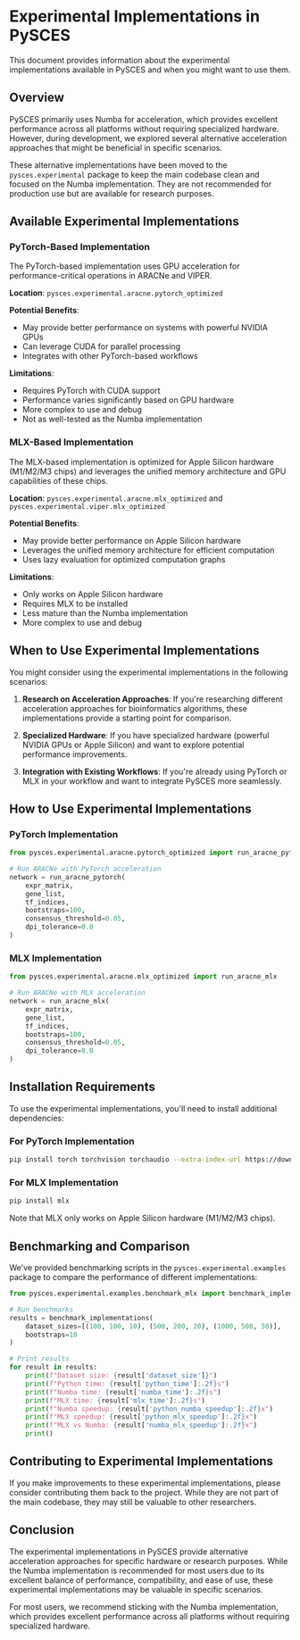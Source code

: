 # Experimental Implementations in PySCES

This document provides information about the experimental implementations available in PySCES and when you might want to use them.

## Overview

PySCES primarily uses Numba for acceleration, which provides excellent performance across all platforms without requiring specialized hardware. However, during development, we explored several alternative acceleration approaches that might be beneficial in specific scenarios.

These alternative implementations have been moved to the `pysces.experimental` package to keep the main codebase clean and focused on the Numba implementation. They are not recommended for production use but are available for research purposes.

## Available Experimental Implementations

### PyTorch-Based Implementation

The PyTorch-based implementation uses GPU acceleration for performance-critical operations in ARACNe and VIPER.

**Location**: `pysces.experimental.aracne.pytorch_optimized`

**Potential Benefits**:
- May provide better performance on systems with powerful NVIDIA GPUs
- Can leverage CUDA for parallel processing
- Integrates with other PyTorch-based workflows

**Limitations**:
- Requires PyTorch with CUDA support
- Performance varies significantly based on GPU hardware
- More complex to use and debug
- Not as well-tested as the Numba implementation

### MLX-Based Implementation

The MLX-based implementation is optimized for Apple Silicon hardware (M1/M2/M3 chips) and leverages the unified memory architecture and GPU capabilities of these chips.

**Location**: `pysces.experimental.aracne.mlx_optimized` and `pysces.experimental.viper.mlx_optimized`

**Potential Benefits**:
- May provide better performance on Apple Silicon hardware
- Leverages the unified memory architecture for efficient computation
- Uses lazy evaluation for optimized computation graphs

**Limitations**:
- Only works on Apple Silicon hardware
- Requires MLX to be installed
- Less mature than the Numba implementation
- More complex to use and debug

## When to Use Experimental Implementations

You might consider using the experimental implementations in the following scenarios:

1. **Research on Acceleration Approaches**: If you're researching different acceleration approaches for bioinformatics algorithms, these implementations provide a starting point for comparison.

2. **Specialized Hardware**: If you have specialized hardware (powerful NVIDIA GPUs or Apple Silicon) and want to explore potential performance improvements.

3. **Integration with Existing Workflows**: If you're already using PyTorch or MLX in your workflow and want to integrate PySCES more seamlessly.

## How to Use Experimental Implementations

### PyTorch Implementation

```python
from pysces.experimental.aracne.pytorch_optimized import run_aracne_pytorch

# Run ARACNe with PyTorch acceleration
network = run_aracne_pytorch(
    expr_matrix,
    gene_list,
    tf_indices,
    bootstraps=100,
    consensus_threshold=0.05,
    dpi_tolerance=0.0
)
```

### MLX Implementation

```python
from pysces.experimental.aracne.mlx_optimized import run_aracne_mlx

# Run ARACNe with MLX acceleration
network = run_aracne_mlx(
    expr_matrix,
    gene_list,
    tf_indices,
    bootstraps=100,
    consensus_threshold=0.05,
    dpi_tolerance=0.0
)
```

## Installation Requirements

To use the experimental implementations, you'll need to install additional dependencies:

### For PyTorch Implementation

```bash
pip install torch torchvision torchaudio --extra-index-url https://download.pytorch.org/whl/cu118
```

### For MLX Implementation

```bash
pip install mlx
```

Note that MLX only works on Apple Silicon hardware (M1/M2/M3 chips).

## Benchmarking and Comparison

We've provided benchmarking scripts in the `pysces.experimental.examples` package to compare the performance of different implementations:

```python
from pysces.experimental.examples.benchmark_mlx import benchmark_implementations

# Run benchmarks
results = benchmark_implementations(
    dataset_sizes=[(100, 100, 10), (500, 200, 20), (1000, 500, 50)],
    bootstraps=10
)

# Print results
for result in results:
    print(f"Dataset size: {result['dataset_size']}")
    print(f"Python time: {result['python_time']:.2f}s")
    print(f"Numba time: {result['numba_time']:.2f}s")
    print(f"MLX time: {result['mlx_time']:.2f}s")
    print(f"Numba speedup: {result['python_numba_speedup']:.2f}x")
    print(f"MLX speedup: {result['python_mlx_speedup']:.2f}x")
    print(f"MLX vs Numba: {result['numba_mlx_speedup']:.2f}x")
    print()
```

## Contributing to Experimental Implementations

If you make improvements to these experimental implementations, please consider contributing them back to the project. While they are not part of the main codebase, they may still be valuable to other researchers.

## Conclusion

The experimental implementations in PySCES provide alternative acceleration approaches for specific hardware or research purposes. While the Numba implementation is recommended for most users due to its excellent balance of performance, compatibility, and ease of use, these experimental implementations may be valuable in specific scenarios.

For most users, we recommend sticking with the Numba implementation, which provides excellent performance across all platforms without requiring specialized hardware.
